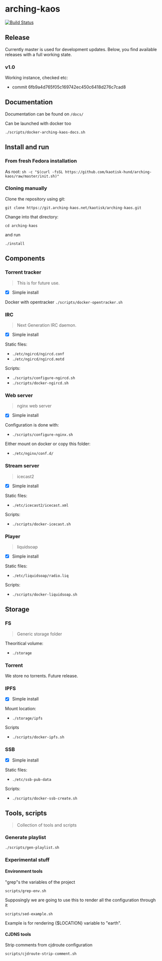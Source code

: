 # arching-kaos

[![Build Status](https://api.travis-ci.org/kaotisk-hund/arching-kaos.svg?branch=master)](https://travis-ci.org/kaotisk-hund/arching-kaos)

## Release
Currently master is used for development updates. Below, you find available releases with a full working state.

### v1.0

Working instance, checked etc:

- commit 6fb9a4d765f05c169742ec450c6418d276c7cad8

## Documentation

Documentation can be found on `/docs/`

Can be launched with docker too

`./scripts/docker-arching-kaos-docs.sh`

## Install and run

### From fresh Fedora installation
As root:
`sh -c "$(curl -fsSL https://github.com/kaotisk-hund/arching-kaos/raw/master/init.sh)"`

### Cloning manually

Clone the repository using git:

`git clone https://git.arching-kaos.net/kaotisk/arching-kaos.git`

Change into that directory:

`cd arching-kaos`

and run

`./install`

## Components

### Torrent tracker
> This is for future use.

- [x] Simple install

Docker with opentracker
`./scripts/docker-opentracker.sh`

### IRC
> Next Generation IRC daemon.

- [x] Simple install

Static files:
- `./etc/ngircd/ngircd.conf`
- `./etc/ngircd/ngircd.motd`

Scripts:
- `./scripts/configure-ngircd.sh`
- `./scripts/docker-ngircd.sh`

### Web server
> nginx web server

- [x] Simple install

Configuration is done with:
- `./scripts/configure-nginx.sh`

Either mount on docker or copy this folder:
- `./etc/nginx/conf.d/`

### Stream server
> icecast2

- [x] Simple install

Static files:
- `./etc/icecast2/icecast.xml`

Scripts:
- `./scripts/docker-icecast.sh`

### Player
> liquidsoap

- [x] Simple install

Static files:
- `./etc/liquidsoap/radio.liq`

Scripts:
- `./scripts/docker-liquidsoap.sh`

## Storage

### FS
> Generic storage folder

Theoritical volume:
- `./storage`

### Torrent

We store no torrents. Future release.

### IPFS

- [x] Simple install

Mount location:
- `./storage/ipfs`

Scripts
- `./scripts/docker-ipfs.sh`

### SSB

- [x] Simple install

Static files:
- `./etc/ssb-pub-data`

Scripts:
- `./scripts/docker-ssb-create.sh`

## Tools, scripts
> Collection of tools and scripts

### Generate playlist

`./scripts/gen-playlist.sh`

### Experimental stuff

#### Environment tools

"grep"s the variables of the project

`scripts/grep-env.sh`

Supposingly we are going to use this to render all the configuration through it

`scripts/sed-example.sh`

Example is for rendering {$LOCATION} variable to "earth".

#### CJDNS tools

Strip comments from cjdroute configuration

`scripts/cjdroute-strip-comment.sh`
